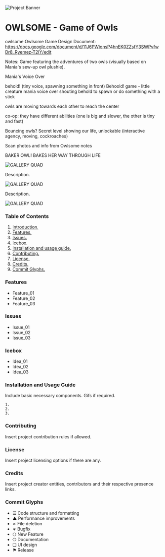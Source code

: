 ![Project Banner](/assets/template_visuals/temp-banner.png)

<a name="intro"></a>
# OWLSOME - Game of Owls
owlsome
Owlsome Game Design Document: https://docs.google.com/document/d/11J6PWionsP4hnEK0ZZsfY3SWPvfwDr8_Ryemez-T2IY/edit

Notes: Game featuring the adventures of two owls (visually based on Mania's sew-up owl plushie).

Mania's Voice Over

behold! (tiny voice, spawning something in front) Behoold! game - little creature mania voice over shouting behold to spawn or do something with a stick

owls are moving towards each other to reach the center

co-op: they have different abilities (one is big and slower, the other is tiny and fast)

Bouncing owls? Secret level showing our life, unlockable (interactive agency, moving, cockroaches)

Scan photos and info from Owlsome notes 

BAKER OWL! BAKES HER WAY THROUGH LIFE

![GALLERY QUAD](/assets/template_visuals/temp-dual-gallery.png)

Description.

![GALLERY QUAD](/assets/template_visuals/temp-triple-gallery.png)

Description.

![GALLERY QUAD](/assets/template_visuals/temp-quad-gallery.png)

### Table of Contents
1. [Introduction.](#intro)
2. [Features.](#features)
3. [Issues.](#issues)
4. [Icebox.](#icebox)
5. [Installation and usage guide.](#install)
6. [Contributing.](#contribute)
7. [License.](#license)
8. [Credits.](#credits)
9. [Commit Glyphs.](#glyphs)

<a name="features"></a>
### Features
+ Feature_01
+ Feature_02
+ Feature_03

<a name="issues"></a>
### Issues
+ Issue_01
+ Issue_02
+ Issue_03

<a name="icebox"></a>
### Icebox
+ Idea_01
+ Idea_02
+ Idea_03

<a name="install"></a>
### Installation and Usage Guide
Include basic necessary components. Gifs if required.
```
1. 
2. 
3. 
```

<a name="contribute"></a>
### Contributing
Insert project contribution rules if allowed.

<a name="license"></a>
### License
Insert project licensing options if there are any.

<a name="credits"></a>
### Credits
Insert project creator entities, contributors and their respective presence links.

<a name="glyphs"></a>
### Commit Glyphs

+ ☰ Code structure and formatting
+ ▲ Performance improvements
+ ⨯ File deletion
+ ∗ Bugfix
+ ⬡ New Feature
+ ⎔ Documentation
+ ❑ UI design
+ ⚑ Release
